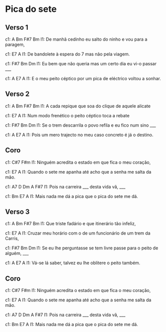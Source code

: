 # Pica do sete


## Verso 1

c1:    A                                              Bm       F#7      Bm
l1: De manhã cedinho eu salto do ninho e vou para a paragem,

c1:         E7                                A
l1: De bandolete à espera do 7 mas não pela viagem.

c1:                   F#7                            Bm   Dm
l1: Eu bem que não queria mas um certo dia eu vi-o passar ___

c1:               A                       E7                  A
l1: E o meu peito céptico por um pica de eléctrico voltou a sonhar.

## Verso 2

c1:   A                                           Bm       F#7        Bm
l1: A cada repique que soa do clique de aquele alicate

c1:             E7                              A
l1: Num modo frenético o peito céptico toca a rebate

c1:                F#7                               Bm   Dm
l1: Se o trem descarrila o povo refila e eu fico num sino ___

c1:                 A                    E7              A
l1: Pois um mero trajecto no meu caso concreto é já o destino.

## Coro

c1:             C#7                                 F#m
l1: Ninguém acredita o estado em que fica o meu coração,

c1:                   E7                                     A
l1: Quando o sete me apanha até acho que a senha me salta da mão.

c1: A7             D Dm             A   F#7
l1: Pois na carreira ___ desta vida vã, ___

c1:              Bm              E7              A
l1: Mais nada me dá a pica que o pica do sete me dá.

## Verso 3

c1:     A                                       Bm     F#7    Bm
l1: Que triste fadário e que itinerário tão infeliz,

c1:              E7                                            A
l1: Cruzar meu horário com o de um funcionário de um trem da Carris,

c1:                 F#7                                        Bm    Dm
l1: Se eu lhe perguntasse se tem livre passe para o peito de alguém, ___

c1:            A                      E7              A
l1: Vá-se lá saber, talvez eu lhe oblitere o peito também.

## Coro

c1:             C#7                                 F#m
l1: Ninguém acredita o estado em que fica o meu coração,

c1:                   E7                                     A
l1: Quando o sete me apanha até acho que a senha me salta da mão.

c1: A7             D Dm             A   F#7
l1: Pois na carreira ___ desta vida vã, ___

c1:              Bm              E7              A
l1: Mais nada me dá a pica que o pica do sete me dá.
